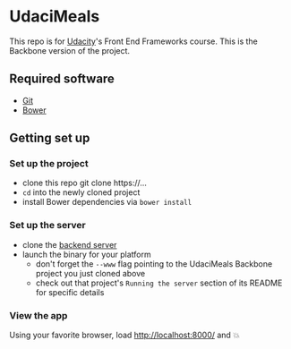 # UdaciMeals

This repo is for [Udacity](https://www.udacity.com/)'s Front End Frameworks course. This is the Backbone version of the project.

## Required software

* [Git](https://git-scm.com/)
* [Bower](http://bower.io/)

## Getting set up

### Set up the project
* clone this repo
git clone https://...
* `cd` into the newly cloned project
* install Bower dependencies via `bower install`

### Set up the server
* clone the [backend server](https://github.com/udacity/FEF-UdaciMeals-Backbone-Server)
* launch the binary for your platform
  - don't forget the `--www` flag pointing to the UdaciMeals Backbone project you just cloned above
  - check out that project's `Running the server` section of its README for specific details

### View the app

Using your favorite browser, load [http://localhost:8000/](http://localhost:8000/) and :boom:

